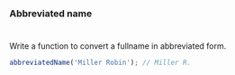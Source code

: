 ### Abbreviated name

#

Write a function to convert a fullname in abbreviated form.

```javascript
abbreviatedName('Miller Robin'); // Miller R.
```
